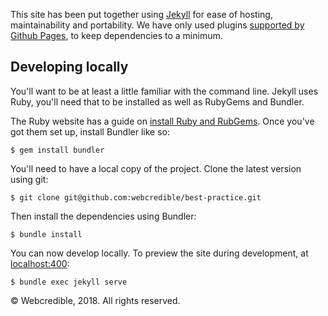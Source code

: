 This site has been put together using [Jekyll](https://jekyllrb.com/) for ease of hosting, maintainability and portability. We have only used plugins [supported by Github Pages][plugins], to keep dependencies to a minimum.

Developing locally
------------------

You'll want to be at least a little familiar with the command line. Jekyll uses Ruby, you'll need that to be installed as well as RubyGems and Bundler.

The Ruby website has a guide on [install Ruby and RubGems][install-ruby]. Once you've got them set up, install Bundler like so:

```
$ gem install bundler
```

You'll need to have a local copy of the project. Clone the latest version using git:

```
$ git clone git@github.com:webcredible/best-practice.git
```

Then install the dependencies using Bundler:

```
$ bundle install
```

You can now develop locally. To preview the site during development, at [localhost:400](http://localhost:400):

```
$ bundle exec jekyll serve
```


[install-ruby]: https://www.ruby-lang.org/en/documentation/installation/
[jekyll]: https://jekyllrb.com/
[plugins]: https://pages.github.com/versions/


&copy; Webcredible, 2018. All rights reserved.
